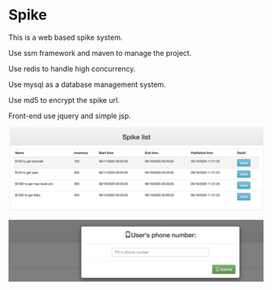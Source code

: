 # Spike
This is a web based spike system.

Use ssm framework and maven to manage the project.

Use redis to handle high concurrency.

Use mysql as a database management system.

Use md5 to encrypt the spike url.

Front-end use jquery and simple jsp.

![Image text](images/list.jpg)

![Image text](images/detail.jpg)
